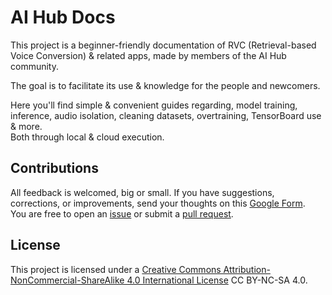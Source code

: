# AI Hub Docs

This project is a beginner-friendly documentation of RVC (Retrieval-based Voice Conversion) & related apps, made by members of the AI Hub community.

The goal is to facilitate its use & knowledge for the people and newcomers.

Here you'll find simple & convenient guides regarding, model training, inference, audio isolation, cleaning datasets, overtraining, TensorBoard use & more.     
Both through local & cloud execution.
## Contributions

All feedback is welcomed, big or small. If you have suggestions, corrections, or improvements, send your thoughts on this [Google Form](https://forms.gle/5i6hTJRVkXRohvVF9).       
You are free to open an [issue](https://github.com/AIHubDocs/en/issues) or submit a [pull request](https://github.com/AIHubDocs/en/pulls).
## License
This project is licensed under a [Creative Commons Attribution-NonCommercial-ShareAlike 4.0 International License](http://creativecommons.org/licenses/by-nc-sa/4.0/) CC BY-NC-SA 4.0.